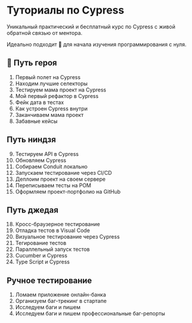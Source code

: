 # Туториалы по Cypress

Уникальный практический и бесплатный курс по Cypress с живой обратной связью от ментора.

Идеально подходит 🥳 для начала изучения программирования с нуля.

## 🦸 Путь героя

1.  Первый полет на Cypress
2.  Находим лучшие селекторы
3.  Тестируем мама проект на Cypress
4.  Мой первый рефактор в Cypress
5.  Фейк дата в тестах
6.  Как устроен Cypress внутри
7.  Заканчиваем мама проект
8.  Забавные кейсы

## Путь ниндзя

9. Тестируем API в Cypress
10. Обновляем Cypress
11. Собираем Conduit локально
12. Запускаем тестирование через CI/CD
13. Деплоим проект на своем сервере
14. Переписываем тесты на POM
15. Оформляем проект-портфолио на GitHub

## Путь джедая

18. Кросс-браузерное тестирование
19. Отладка тестов в Visual Code
20. Визуальное тестирование через Cypress
21. Тегирование тестов
22. Параллельный запуск тестов
23. Cucumber и Cypress
24. Type Script и Cypress


## Ручное тестирование

1. Ломаем приложение онлайн-банка
2. Организуем баг-трекинг в стартапе
3. Исследуем баги и пишем
4. Исследуем баги и пишем профессиональные баг-репорты
